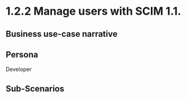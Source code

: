 # 1.2.2 Manage users with SCIM 1.1. 

## Business use-case narrative


## Persona
Developer

## Sub-Scenarios

